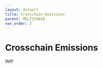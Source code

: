 ```yaml
---
layout: default
title: Crosschain Emissions
parent: MULTICHAIN
nav_order: 3
---
```


# Crosschain Emissions

WIP
